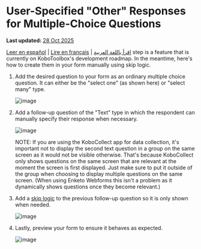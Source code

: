 # User-Specified "Other" Responses for Multiple-Choice Questions
**Last updated:** <a href="https://github.com/kobotoolbox/docs/blob/050dcc9c8bfb4c528208bbe886979999037f1554/source/user_specified_other.md" class="reference">28 Oct 2025</a>

<a href="es/user_specified_other.html">Leer en español</a> | <a href="fr/user_specified_other.html">Lire en français</a> | <a href="ar/user_specified_other.html">اقرأ باللغة العربية</a>
step is a feature that is currently on KoboToolbox's development roadmap. In the
meantime, here's how to create them in your form manually using skip logic.

1. Add the desired question to your form as an ordinary multiple choice
   question. It can either be the "select one" (as shown here) or "select many"
   type.

    ![image](/images/user_specified_other/type.png)

2. Add a follow-up question of the "Text" type in which the respondent can
   manually specify their response when necessary.

    ![image](/images/user_specified_other/text.png)

    NOTE: If you are using the KoboCollect app for data collection, it's
    important not to display the second text question in a group on the same
    screen as it would not be visible otherwise. That's because KoboCollect only
    shows questions on the same screen that are relevant at the moment the
    screen is first displayed. Just make sure to put it outside of the group
    when choosing to display multiple questions on the same screen. (When using
    Enketo Webforms this isn't a problem as it dynamically shows questions once
    they become relevant.)

3. Add a [skip logic](skip_logic.md) to the previous follow-up question so it is
   only shown when needed.

    ![image](/images/user_specified_other/skip_logic.png)

4. Lastly, preview your form to ensure it behaves as expected.

    ![image](/images/user_specified_other/preview.png)
